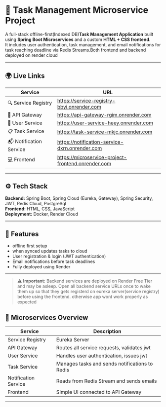 # 🧠 Task Management Microservice Project

A full-stack offline-first(Indexed DB)**Task Management Application** built using **Spring Boot Microservices** and a custom **HTML + CSS frontend**.  
It includes user authentication, task management, and email notifications for task reaching deadline via Redis Streams.Both frontend and backend deployed on render cloud

---

## 🌍 Live Links

| Service | URL |
|----------|-----|
| 🔍 Service Registry | https://service-registry-bbyi.onrender.com|
| 🧩 API Gateway | https://api-gateway-rgim.onrender.com |
| 👤 User Service | https://user-service-heey.onrender.com |
| 📋 Task Service | https://task-service-mkjc.onrender.com |
| 📬 Notification Service | https://notification-service-dxrn.onrender.com |
| 💻 Frontend | https://microservice-project-frontend.onrender.com |

---

## ⚙️ Tech Stack

**Backend:** Spring Boot, Spring Cloud (Eureka, Gateway), Spring Security, JWT, Redis Cloud, PostgreSql  
**Frontend:** HTML, CSS, JavaScript  
**Deployment:** Docker, Render Cloud  

---

## 🚀 Features

- offline first setup
- when synced updates tasks to cloud
- User registration & login (JWT authentication)  
- Email notifications before task deadlines  
- Fully deployed using Render  

---
> ⚠️ **Important:** Backend services are deployed on Render Free Tier and may be asleep. 
> Open all backend service URLs once to wake them up so that they gets registerd on eureka server(service registry) before using the frontend.
> otherwise app wont work properly as expected


## 🧩 Microservices Overview

| Service | Description |
|----------|--------------|
| Service Registry | Eureka Server |
| API Gateway | Routes all service requests, validates jwt |
| User Service | Handles user authentication, issues jwt |
| Task Service | Manages tasks and sends notifications to Redis |
| Notification Service | Reads from Redis Stream and sends emails |
| Frontend | Simple UI connected to API Gateway |

---

